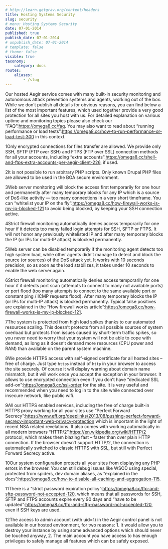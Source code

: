 ```yaml
---
# http://learn.getgrav.org/content/headers
title: Hosting Systems Security
slug: security
# menu: Hosting Systems Security
date: 07-01-2014
published: true
publish_date: 07-01-2014
# unpublish_date: 07-01-2014
# template: false
# theme: false
visible: true
taxonomy:
    category: docs
routes:
    aliases:
        - /slug
---
```


Our hosted Aegir service comes with many built-in security monitoring and autonomous attack prevention systems and agents, working out of the box. While we don’t publish all details for obvious reasons, you can find below a list of the most important features, which used together provide a very good protection for all sites you host with us. For detailed explanation on various uptime and monitoring topics please also check our  “FAQ”:https://omega8.cc/faq. You may also want to read about “running performance or load tests”:https://omega8.cc/how-to-run-performance-or-load-test-300 in this context.

1Only encrypted connections for files transfer are allowed. We provide only SSH, SFTP (FTP over SSH) and FTPS (FTP over SSL) connection methods for all your accounts, including “extra accounts”:https://omega8.cc/shell-and-ftps-extra-accounts-per-aegir-client-226, if used.

2It is not possible to run arbitrary PHP scripts. Only known Drupal PHP files are allowed to be used in the BOA secure environment.

3Web server monitoring will block the access first temporarily for one hour and permanently after many temporary blocks for any IP which is a source of DoS-like activity — too many connections in a very short timeframe. You can “whitelist your IP on the fly”:https://omega8.cc/how-firewall-works-is-my-ip-blocked-121 to avoid being blocked, by keeping your SSH connection active.

4Strict firewall monitoring automatically denies access temporarily for one hour if it detects too many failed login attempts for SSH, SFTP or FTPS. It will not honor any previously whitelisted IP and after many temporary blocks the IP (or IPs for multi-IP attack) is blocked permanently.

5Web server can be disabled temporarily if the monitoring agent detects too high system load, while other agents didn’t manage to detect and block the source (or sources) of the DoS attack yet. It works with 10 seconds precision, so as soon as the load stabilizes, it takes under 10 seconds to enable the web server again.

6Strict firewall monitoring automatically denies access temporarily for one hour if it detects port scan (attempts to connect to many not available ports) or port flood (too many attempts to connect to the same available port or constant ping / ICMP requests flood). After many temporary blocks the IP (or IPs for multi-IP attack) is blocked permanently. Typical false positives are explained in the “How firewall works article”:https://omega8.cc/how-firewall-works-is-my-ip-blocked-121.

7The system is protected from high load spikes thanks to our automated resources scaling. This doesn’t protects from all possible sources of system overload but protects from issues caused by short-term traffic spikes, so you never need to worry that your system will not be able to cope with demand, as long as it doesn’t demand more resources (CPU power and RAM) than available on the parent system machine.

8We provide HTTPS access with self-signed certificate for all hosted sites – free of charge. Just type `https` instead of `http` in your browser to access the site securely. Of course it will display warning about domain name mismatch, but it will work once you accept the exception in your browser. It allows to use encrypted connection even if you don’t have “dedicated SSL add-on”:https://omega8.cc/ssl-order for the site. It is very useful and recommended when you need to log in to the site while connected over insecure network, like public wifi.

9All our HTTPS enabled services, including the free of charge built-in HTTPS proxy working for all your sites use “Perfect Forward Secrecy”:https://www.eff.org/deeplinks/2013/08/pushing-perfect-forward-secrecy-important-web-privacy-protection which is important in the light of recent NSA related revelations. It also comes with working automatically in all modern browsers “HTTP/2”:https://en.wikipedia.org/wiki/HTTP/2 protocol, which makes them blazing fast – faster than over plain HTTP connection. If the browser doesn’t support HTTP/2, the connection is automatically switched to classic HTTPS with SSL, but still with Perfect Forward Secrecy active.

10Our system configuration protects all your sites from displaying any PHP errors in the browser. You can still debug issues like WSOD using special, protected from spiders, dev domain aliases, as “explained in the docs”:https://omega8.cc/how-to-disable-all-caching-and-aggregation-115.

11There is a “strict password expiration policy”:https://omega8.cc/ftp-and-sftp-password-not-accepted-120, which means that all passwords for SSH, SFTP and FTPS accounts expire every 90 days and “have to be updated”:https://omega8.cc/ftp-and-sftp-password-not-accepted-120, even if SSH keys are used.

12The access to admin account (with uid=1) in the Aegir control panel is not available in our hosted environment, for two reasons: 1. It would allow you to destroy your instance by using some advanced options which should never be touched anyway, 2. The main account you have access to has enough privileges to safely manage all features which can be safely exposed.